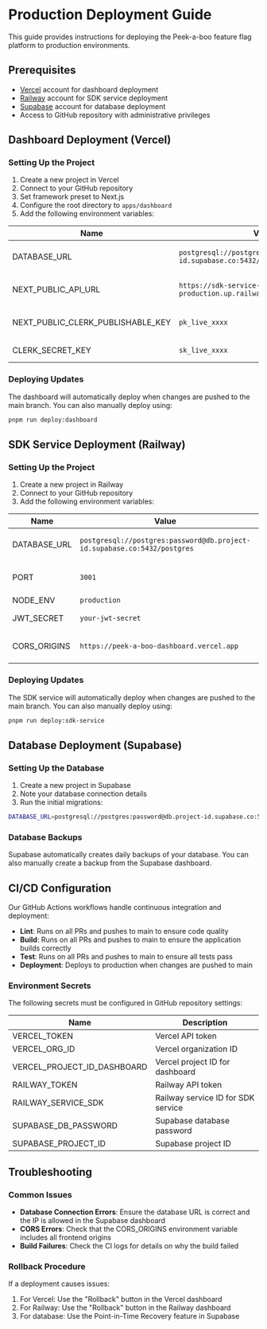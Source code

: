 # Production Deployment Guide

This guide provides instructions for deploying the Peek-a-boo feature flag platform to production environments.

## Prerequisites

- [Vercel](https://vercel.com) account for dashboard deployment
- [Railway](https://railway.app) account for SDK service deployment
- [Supabase](https://supabase.com) account for database deployment
- Access to GitHub repository with administrative privileges

## Dashboard Deployment (Vercel)

### Setting Up the Project

1. Create a new project in Vercel
2. Connect to your GitHub repository
3. Set framework preset to Next.js
4. Configure the root directory to `apps/dashboard`
5. Add the following environment variables:

| Name | Value | Description |
|------|-------|-------------|
| DATABASE_URL | `postgresql://postgres:password@db.project-id.supabase.co:5432/postgres` | Production database URL |
| NEXT_PUBLIC_API_URL | `https://sdk-service-production.up.railway.app` | URL for the SDK service |
| NEXT_PUBLIC_CLERK_PUBLISHABLE_KEY | `pk_live_xxxx` | Clerk publishable key |
| CLERK_SECRET_KEY | `sk_live_xxxx` | Clerk secret key |

### Deploying Updates

The dashboard will automatically deploy when changes are pushed to the main branch. You can also manually deploy using:

```bash
pnpm run deploy:dashboard
```

## SDK Service Deployment (Railway)

### Setting Up the Project

1. Create a new project in Railway
2. Connect to your GitHub repository
3. Add the following environment variables:

| Name | Value | Description |
|------|-------|-------------|
| DATABASE_URL | `postgresql://postgres:password@db.project-id.supabase.co:5432/postgres` | Production database URL |
| PORT | `3001` | Port for the NestJS application |
| NODE_ENV | `production` | Environment |
| JWT_SECRET | `your-jwt-secret` | Secret for JWT tokens |
| CORS_ORIGINS | `https://peek-a-boo-dashboard.vercel.app` | Allowed CORS origins |

### Deploying Updates

The SDK service will automatically deploy when changes are pushed to the main branch. You can also manually deploy using:

```bash
pnpm run deploy:sdk-service
```

## Database Deployment (Supabase)

### Setting Up the Database

1. Create a new project in Supabase
2. Note your database connection details
3. Run the initial migrations:

```bash
DATABASE_URL=postgresql://postgres:password@db.project-id.supabase.co:5432/postgres pnpm run prisma:migrate:deploy --workspace=packages/shared
```

### Database Backups

Supabase automatically creates daily backups of your database. You can also manually create a backup from the Supabase dashboard.

## CI/CD Configuration

Our GitHub Actions workflows handle continuous integration and deployment:

- **Lint**: Runs on all PRs and pushes to main to ensure code quality
- **Build**: Runs on all PRs and pushes to main to ensure the application builds correctly
- **Test**: Runs on all PRs and pushes to main to ensure all tests pass
- **Deployment**: Deploys to production when changes are pushed to main

### Environment Secrets

The following secrets must be configured in GitHub repository settings:

| Name | Description |
|------|-------------|
| VERCEL_TOKEN | Vercel API token |
| VERCEL_ORG_ID | Vercel organization ID |
| VERCEL_PROJECT_ID_DASHBOARD | Vercel project ID for dashboard |
| RAILWAY_TOKEN | Railway API token |
| RAILWAY_SERVICE_SDK | Railway service ID for SDK service |
| SUPABASE_DB_PASSWORD | Supabase database password |
| SUPABASE_PROJECT_ID | Supabase project ID |

## Troubleshooting

### Common Issues

- **Database Connection Errors**: Ensure the database URL is correct and the IP is allowed in the Supabase dashboard
- **CORS Errors**: Check that the CORS_ORIGINS environment variable includes all frontend origins
- **Build Failures**: Check the CI logs for details on why the build failed

### Rollback Procedure

If a deployment causes issues:

1. For Vercel: Use the "Rollback" button in the Vercel dashboard
2. For Railway: Use the "Rollback" button in the Railway dashboard
3. For database: Use the Point-in-Time Recovery feature in Supabase 
